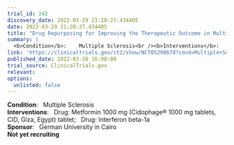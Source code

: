 ```yaml
---
trial_id: 242
discovery_date: 2022-03-29 21:28:27.434405
date: 2022-03-29 21:28:27.434405
title: "Drug Repurposing for Improving the Therapeutic Outcome in Multiple Sclerosis Patients"
summary: |
  <b>Condition</b>:    Multiple Sclerosis<br /><b>Interventions</b>:    Drug: Metformin 1000 mg (Cidophage® 1000 mg tablets, CID, Giza, Egypt) tablet;   Drug: Interferon beta-1a<br /><b>Sponsor</b>:    German University in Cairo<br /><b>Not yet recruiting</b>
link: 'https://clinicaltrials.gov/ct2/show/NCT05298670?cond=Multiple+Sclerosis&sfpd_d=14&sel_rss=new14'
published_date: 2022-03-28 16:00:00
trial_source: ClinicalTrials.gov
relevant: 
options:
  unlisted: false
---
```

<b>Condition</b>:    Multiple Sclerosis<br /><b>Interventions</b>:    Drug: Metformin 1000 mg (Cidophage® 1000 mg tablets, CID, Giza, Egypt) tablet;   Drug: Interferon beta-1a<br /><b>Sponsor</b>:    German University in Cairo<br /><b>Not yet recruiting</b>